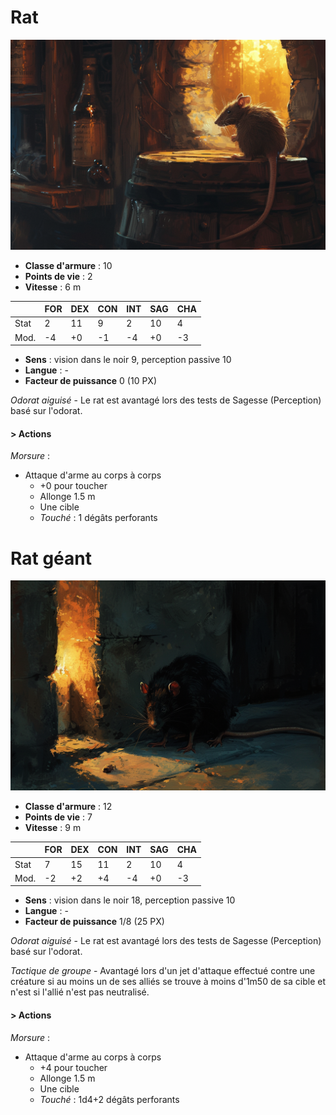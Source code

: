# Rat
![Rat](../../_images/rat.png)
* **Classe d'armure** : 10
* **Points de vie** : 2
* **Vitesse** : 6 m

|    |FOR|DEX|CON|INT|SAG|CHA|
|----|---|---|---|---|---|---|
|Stat|2  |11 |9  |2  |10 |4  |
|Mod.|-4 |+0 |-1 |-4 |+0 |-3 |

* **Sens** : vision dans le noir 9, perception passive 10
* **Langue** : -
* **Facteur de puissance** 0 (10 PX)

*Odorat aiguisé* - Le rat est avantagé lors des tests de Sagesse (Perception) basé sur l'odorat.

#### > Actions
*Morsure* : 
* Attaque d'arme au corps à corps
    * +0 pour toucher
    * Allonge 1.5 m
    * Une cible
    * *Touché* : 1 dégâts perforants

# Rat géant
![Rat géant](../../_images/rat_geant.png)
* **Classe d'armure** : 12
* **Points de vie** : 7
* **Vitesse** : 9 m

|    |FOR|DEX|CON|INT|SAG|CHA|
|----|---|---|---|---|---|---|
|Stat|7  |15 |11 |2  |10 |4  |
|Mod.|-2 |+2 |+4 |-4 |+0 |-3 |

* **Sens** : vision dans le noir 18, perception passive 10
* **Langue** : -
* **Facteur de puissance** 1/8 (25 PX)

*Odorat aiguisé* - Le rat est avantagé lors des tests de Sagesse (Perception) basé sur l'odorat.

*Tactique de groupe* - Avantagé lors d'un jet d'attaque effectué contre une créature si au moins un de ses alliés se trouve à moins d'1m50 de sa cible et n'est si l'allié n'est pas neutralisé.

#### > Actions
*Morsure* : 
* Attaque d'arme au corps à corps
    * +4 pour toucher
    * Allonge 1.5 m
    * Une cible
    * *Touché* : 1d4+2 dégâts perforants